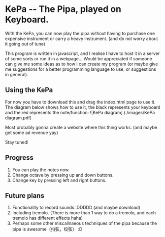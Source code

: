 # KePa -- The Pipa, played on Keyboard. 
With the KePa, you can now play the pipa without having to purchase one expensive instrument or carry a heavy instrument. (and do not worry about it going out of tune)

This program is written in javascript, and I realise I have to host it in a server of some sorts or run it in a webpage... Would be appreciated if someone can give me some ideas as to how I can create my program (or maybe give me suggestions for a better programming language to use, or suggestions in general).

## Using the KePa 
For now you have to download this and drag the index.html page to use it. 
The diagram below shows how to use it, the black represents your keyboard and the red represents the note/function: 
![KePa diagram] (./images/KePa diagram.pdf)

Most probably gonna create a website where this thing works. (and maybe get some ad revenue yay)

Stay tuned! 

## Progress 
1. You can play the notes now. 
2. Change octave by pressing up and down buttons. 
3. Change key by pressing left and right buttons. 

## Future plans 
1. Functionality to record sounds :DDDDD (and maybe download)
2. Including tremolo. (There is more than 1 way to do a tremolo, and each tremolo has different effects haha)
3. Perhaps some other miscallnaeous techniques of the pipa because the pipa is awesome（扫弦，绞弦） :D


